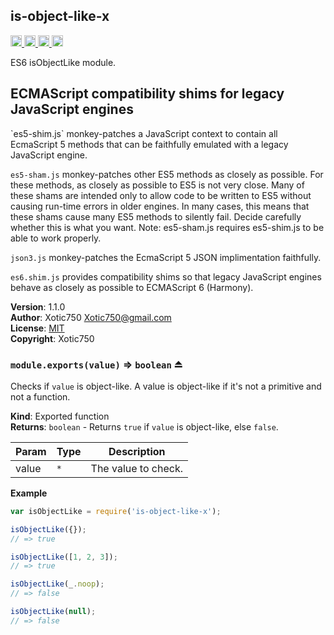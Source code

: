 <a name="module_is-object-like-x"></a>

## is-object-like-x
<a href="https://travis-ci.org/Xotic750/is-object-like-x"
title="Travis status">
<img src="https://travis-ci.org/Xotic750/is-object-like-x.svg?branch=master"
alt="Travis status" height="18">
</a>
<a href="https://david-dm.org/Xotic750/is-object-like-x"
title="Dependency status">
<img src="https://david-dm.org/Xotic750/is-object-like-x.svg"
alt="Dependency status" height="18"/>
</a>
<a href="https://david-dm.org/Xotic750/is-object-like-x#info=devDependencies"
title="devDependency status">
<img src="https://david-dm.org/Xotic750/is-object-like-x/dev-status.svg"
alt="devDependency status" height="18"/>
</a>
<a href="https://badge.fury.io/js/is-object-like-x" title="npm version">
<img src="https://badge.fury.io/js/is-object-like-x.svg"
alt="npm version" height="18">
</a>

ES6 isObjectLike module.

<h2>ECMAScript compatibility shims for legacy JavaScript engines</h2>
`es5-shim.js` monkey-patches a JavaScript context to contain all EcmaScript 5
methods that can be faithfully emulated with a legacy JavaScript engine.

`es5-sham.js` monkey-patches other ES5 methods as closely as possible.
For these methods, as closely as possible to ES5 is not very close.
Many of these shams are intended only to allow code to be written to ES5
without causing run-time errors in older engines. In many cases,
this means that these shams cause many ES5 methods to silently fail.
Decide carefully whether this is what you want. Note: es5-sham.js requires
es5-shim.js to be able to work properly.

`json3.js` monkey-patches the EcmaScript 5 JSON implimentation faithfully.

`es6.shim.js` provides compatibility shims so that legacy JavaScript engines
behave as closely as possible to ECMAScript 6 (Harmony).

**Version**: 1.1.0  
**Author**: Xotic750 <Xotic750@gmail.com>  
**License**: [MIT](&lt;https://opensource.org/licenses/MIT&gt;)  
**Copyright**: Xotic750  
<a name="exp_module_is-object-like-x--module.exports"></a>

### `module.exports(value)` ⇒ <code>boolean</code> ⏏
Checks if `value` is object-like. A value is object-like if it's not a
primitive and not a function.

**Kind**: Exported function  
**Returns**: <code>boolean</code> - Returns `true` if `value` is object-like, else `false`.  

| Param | Type | Description |
| --- | --- | --- |
| value | <code>\*</code> | The value to check. |

**Example**  
```js
var isObjectLike = require('is-object-like-x');

isObjectLike({});
// => true

isObjectLike([1, 2, 3]);
// => true

isObjectLike(_.noop);
// => false

isObjectLike(null);
// => false
```
